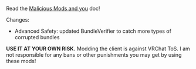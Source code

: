 Read the [Malicious Mods and you](https://github.com/knah/VRCMods/blob/master/Malicious-Mods.md) doc!

Changes:
 * Advanced Safety: updated BundleVerifier to catch more types of corrupted bundles

**USE IT AT YOUR OWN RISK.** Modding the client is against VRChat ToS. I am not responsible for any bans or other punishments you may get by using these mods!